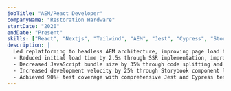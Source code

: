 ```yaml
---
jobTitle: "AEM/React Developer"
companyName: "Restoration Hardware"
startDate: "2020"
endDate: "Present"
skills: ["React", "Nextjs", "Tailwind", "AEM", "Jest", "Cypress", "Storybook", "SSR"]
description: |
  Led replatforming to headless AEM architecture, improving page load times by 45%.
  - Reduced initial load time by 2.5s through SSR implementation, improving SEO rankings by 40%
  - Decreased JavaScript bundle size by 35% through code splitting and lazy loading
  - Increased development velocity by 25% through Storybook component library implementation
  - Achieved 90%+ test coverage with comprehensive Jest and Cypress testing strategy
---
```

